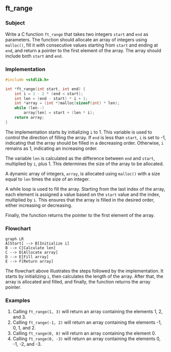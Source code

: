 ## ft_range

### Subject

Write a C function `ft_range` that takes two integers `start` and `end` as parameters. The function should allocate an array of integers using `malloc()`, fill it with consecutive values starting from `start` and ending at `end`, and return a pointer to the first element of the array. The array should include both `start` and `end`.

### Implementation

```c
#include <stdlib.h>

int *ft_range(int start, int end) {
    int i = 1 - 2 * (end < start);
    int len = (end - start) * i + 1;
    int *array = (int *)malloc(sizeof(int) * len);
    while (len--)
        array[len] = start + (len * i);
    return array;
}
```

The implementation starts by initializing `i` to 1. This variable is used to control the direction of filling the array. If `end` is less than `start`, `i` is set to -1, indicating that the array should be filled in a decreasing order. Otherwise, `i` remains as 1, indicating an increasing order.

The variable `len` is calculated as the difference between `end` and `start`, multiplied by `i`, plus 1. This determines the size of the array to be allocated.

A dynamic array of integers, `array`, is allocated using `malloc()` with a size equal to `len` times the size of an integer.

A while loop is used to fill the array. Starting from the last index of the array, each element is assigned a value based on the `start` value and the index, multiplied by `i`. This ensures that the array is filled in the desired order, either increasing or decreasing.

Finally, the function returns the pointer to the first element of the array.

### Flowchart

```mermaid
graph LR
A[Start] --> B[Initialize i]
B --> C[Calculate len]
C --> D[Allocate array]
D --> E[Fill array]
E --> F[Return array]
```

The flowchart above illustrates the steps followed by the implementation. It starts by initializing `i`, then calculates the length of the array. After that, the array is allocated and filled, and finally, the function returns the array pointer.

### Examples

1. Calling `ft_range(1, 3)` will return an array containing the elements 1, 2, and 3.
2. Calling `ft_range(-1, 2)` will return an array containing the elements -1, 0, 1, and 2.
3. Calling `ft_range(0, 0)` will return an array containing the element 0.
4. Calling `ft_range(0, -3)` will return an array containing the elements 0, -1, -2, and -3.
